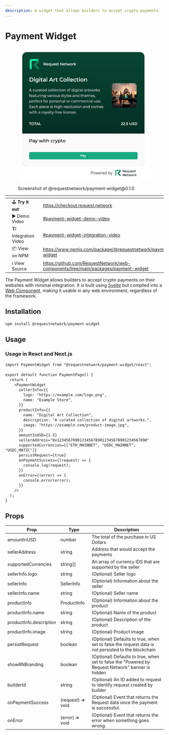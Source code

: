```yaml
---
description: A widget that allows builders to accept crypto payments.
---
```


# Payment Widget

<figure><img src="../../.gitbook/assets/CleanShot 2024-08-19 at 15.03.46.png" alt="" width="434"><figcaption><p>Screenshot of @requestnetwork/payment-widget@0.1.0</p></figcaption></figure>

<table data-view="cards"><thead><tr><th></th><th></th><th></th><th data-hidden data-card-target data-type="content-ref"></th></tr></thead><tbody><tr><td></td><td><span data-gb-custom-inline data-tag="emoji" data-code="1f579">🕹️</span> <strong>Try it out</strong> </td><td></td><td><a href="https://checkout.request.network">https://checkout.request.network</a></td></tr><tr><td></td><td><span data-gb-custom-inline data-tag="emoji" data-code="25b6">▶️</span> Demo Video</td><td></td><td><a href="../templates.md#payment-widget-demo-video">#payment-widget-demo-video</a></td></tr><tr><td></td><td><span data-gb-custom-inline data-tag="emoji" data-code="1f3d7">🏗️</span> Integration Video</td><td></td><td><a href="../templates.md#payment-widget-integration-video">#payment-widget-integration-video</a></td></tr><tr><td></td><td><span data-gb-custom-inline data-tag="emoji" data-code="1f4e6">📦</span> View on NPM</td><td></td><td><a href="https://www.npmjs.com/package/@requestnetwork/payment-widget">https://www.npmjs.com/package/@requestnetwork/payment-widget</a></td></tr><tr><td></td><td><span data-gb-custom-inline data-tag="emoji" data-code="2139">ℹ️</span> View Source</td><td></td><td><a href="https://github.com/RequestNetwork/web-components/tree/main/packages/payment-widget">https://github.com/RequestNetwork/web-components/tree/main/packages/payment-widget</a></td></tr></tbody></table>

The Payment Widget allows builders to accept crypto payments on their websites with minimal integration. It is built using [Svelte](https://svelte.dev/) but complied into a [Web Component](https://developer.mozilla.org/en-US/docs/Web/API/Web\_components), making it usable in any web environment, regardless of the framework.



## Installation

```bash
npm install @requestnetwork/payment-widget
```

## Usage

### Usage in React and Next.js

```tsx
import PaymentWidget from "@requestnetwork/payment-widget/react";

export default function PaymentPage() {
  return (
    <PaymentWidget
      sellerInfo={{
        logo: "https://example.com/logo.png",
        name: "Example Store",
      }}
      productInfo={{
        name: "Digital Art Collection",
        description: "A curated collection of digital artworks.",
        image: "https://example.com/product-image.jpg",
      }}
      amountInUSD={1.5}
      sellerAddress="0x1234567890123456789012345678901234567890"
      supportedCurrencies={["ETH_MAINNET", "USDC_MAINNET", "USDC_MATIC"]}
      persistRequest={true}
      onPaymentSuccess={(request) => {
        console.log(request);
      }}
      onError={(error) => {
        console.error(error);
      }}
    />
  );
}
```



## Props

| Prop                    | Type              | Description                                                                                        |
| ----------------------- | ----------------- | -------------------------------------------------------------------------------------------------- |
| amountInUSD             | number            | The total of the purchase in US Dollars                                                            |
| sellerAddress           | string            | Address that would accept the payments                                                             |
| supportedCurrencies     | string\[]         | An array of currency IDS that are supported by the seller                                          |
| sellerInfo.logo         | string            | (Optional) Seller logo                                                                             |
| sellerInfo              | SellerInfo        | (Optional) Information about the seller                                                            |
| sellerInfo.name         | string            | (Optional) Seller name                                                                             |
| productInfo             | ProductInfo       | (Optional) Information about the product                                                           |
| productInfo.name        | string            | (Optional) Name of the product                                                                     |
| productInfo.description | string            | (Optional) Description of the product                                                              |
| productInfo.image       | string            | (Optional) Product image                                                                           |
| persistRequest          | boolean           | (Optional) Defaults to true, when set to false the request data is not persisted to the blockchain |
| showRNBranding          | boolean           | (Optional) Defaults to true, when set to false the "Powered by Request Network" banner is hidden   |
| builderId               | string            | (Optional) An ID added to request to identify request created by builder                           |
| onPaymentSuccess        | (request) => void | (Optional) Event that returns the Request data once the payment is successful.                     |
| onError                 | (error) => void   | (Optional) Event that returns the error when something goes wrong.                                 |

